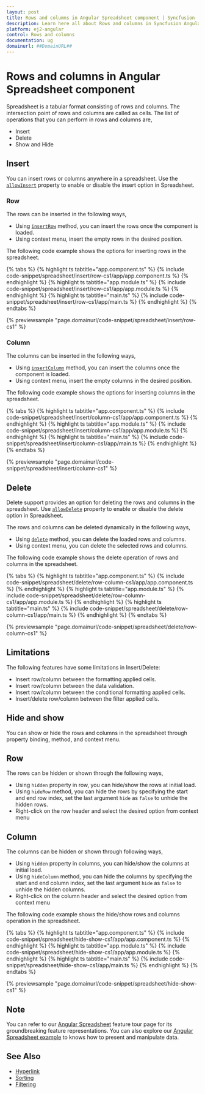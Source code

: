 ```yaml
---
layout: post
title: Rows and columns in Angular Spreadsheet component | Syncfusion
description: Learn here all about Rows and columns in Syncfusion Angular Spreadsheet component of Syncfusion Essential JS 2 and more.
platform: ej2-angular
control: Rows and columns 
documentation: ug
domainurl: ##DomainURL##
---
```


# Rows and columns in Angular Spreadsheet component

Spreadsheet is a tabular format consisting of rows and columns. The intersection point of rows and columns are called as cells. The list of operations that you can perform in rows and columns are,

* Insert
* Delete
* Show and Hide

## Insert

You can insert rows or columns anywhere in a spreadsheet. Use the [`allowInsert`](https://ej2.syncfusion.com/angular/documentation/api/spreadsheet/#allowinsert) property to enable or disable the insert option in Spreadsheet.

### Row

The rows can be inserted in the following ways,

* Using [`insertRow`](https://ej2.syncfusion.com/angular/documentation/api/spreadsheet/#insertrow) method, you can insert the rows once the component is loaded.
* Using context menu, insert the empty rows in the desired position.

The following code example shows the options for inserting rows in the spreadsheet.

{% tabs %}
{% highlight ts tabtitle="app.component.ts" %}
{% include code-snippet/spreadsheet/insert/row-cs1/app/app.component.ts %}
{% endhighlight %}
{% highlight ts tabtitle="app.module.ts" %}
{% include code-snippet/spreadsheet/insert/row-cs1/app/app.module.ts %}
{% endhighlight %}
{% highlight ts tabtitle="main.ts" %}
{% include code-snippet/spreadsheet/insert/row-cs1/app/main.ts %}
{% endhighlight %}
{% endtabs %}
  
{% previewsample "page.domainurl/code-snippet/spreadsheet/insert/row-cs1" %}

### Column

The columns can be inserted in the following ways,

* Using [`insertColumn`](https://ej2.syncfusion.com/angular/documentation/api/spreadsheet/#insertcolumn) method, you can insert the columns once the component is loaded.
* Using context menu, insert the empty columns in the desired position.

The following code example shows the options for inserting columns in the spreadsheet.

{% tabs %}
{% highlight ts tabtitle="app.component.ts" %}
{% include code-snippet/spreadsheet/insert/column-cs1/app/app.component.ts %}
{% endhighlight %}
{% highlight ts tabtitle="app.module.ts" %}
{% include code-snippet/spreadsheet/insert/column-cs1/app/app.module.ts %}
{% endhighlight %}
{% highlight ts tabtitle="main.ts" %}
{% include code-snippet/spreadsheet/insert/column-cs1/app/main.ts %}
{% endhighlight %}
{% endtabs %}
  
{% previewsample "page.domainurl/code-snippet/spreadsheet/insert/column-cs1" %}

## Delete

Delete support provides an option for deleting the rows and columns in the spreadsheet. Use [`allowDelete`](https://ej2.syncfusion.com/angular/documentation/api/spreadsheet/#allowdelete) property to enable or disable the delete option in Spreadsheet.

The rows and columns can be deleted dynamically in the following ways,

* Using [`delete`](https://ej2.syncfusion.com/angular/documentation/api/spreadsheet/#delete) method, you can delete the loaded rows and columns.
* Using context menu, you can delete the selected rows and columns.

The following code example shows the delete operation of rows and columns in the spreadsheet.

{% tabs %}
{% highlight ts tabtitle="app.component.ts" %}
{% include code-snippet/spreadsheet/delete/row-column-cs1/app/app.component.ts %}
{% endhighlight %}
{% highlight ts tabtitle="app.module.ts" %}
{% include code-snippet/spreadsheet/delete/row-column-cs1/app/app.module.ts %}
{% endhighlight %}
{% highlight ts tabtitle="main.ts" %}
{% include code-snippet/spreadsheet/delete/row-column-cs1/app/main.ts %}
{% endhighlight %}
{% endtabs %}
  
{% previewsample "page.domainurl/code-snippet/spreadsheet/delete/row-column-cs1" %}

## Limitations

The following features have some limitations in Insert/Delete:

* Insert row/column between the formatting applied cells.
* Insert row/column between the data validation.
* Insert row/column between the conditional formatting applied cells.
* Insert/delete row/column between the filter applied cells.

## Hide and show

You can show or hide the rows and columns in the spreadsheet through property binding, method, and context menu.

## Row

The rows can be hidden or shown through the following ways,

* Using `hidden` property in row, you can hide/show the rows at initial load.
* Using `hideRow` method, you can hide the rows by specifying the start and end row index, set the last argument `hide` as `false` to unhide the hidden rows.
* Right-click on the row header and select the desired option from context menu

## Column

The columns can be hidden or shown through following ways,

* Using `hidden` property in columns, you can hide/show the columns at initial load.
* Using `hideColumn` method, you can hide the columns by specifying the start and end column index, set the last argument `hide` as `false` to unhide the hidden columns.
* Right-click on the column header and select the desired option from context menu

The following code example shows the hide/show rows and columns operation in the spreadsheet.

{% tabs %}
{% highlight ts tabtitle="app.component.ts" %}
{% include code-snippet/spreadsheet/hide-show-cs1/app/app.component.ts %}
{% endhighlight %}
{% highlight ts tabtitle="app.module.ts" %}
{% include code-snippet/spreadsheet/hide-show-cs1/app/app.module.ts %}
{% endhighlight %}
{% highlight ts tabtitle="main.ts" %}
{% include code-snippet/spreadsheet/hide-show-cs1/app/main.ts %}
{% endhighlight %}
{% endtabs %}
  
{% previewsample "page.domainurl/code-snippet/spreadsheet/hide-show-cs1" %}

## Note

You can refer to our [Angular Spreadsheet](https://www.syncfusion.com/angular-ui-components/angular-spreadsheet) feature tour page for its groundbreaking feature representations. You can also explore our [Angular Spreadsheet example](https://ej2.syncfusion.com/angular/demos/#/material/spreadsheet/default) to knows how to present and manipulate data.

## See Also

* [Hyperlink](./link)
* [Sorting](./sort)
* [Filtering](./filter)
